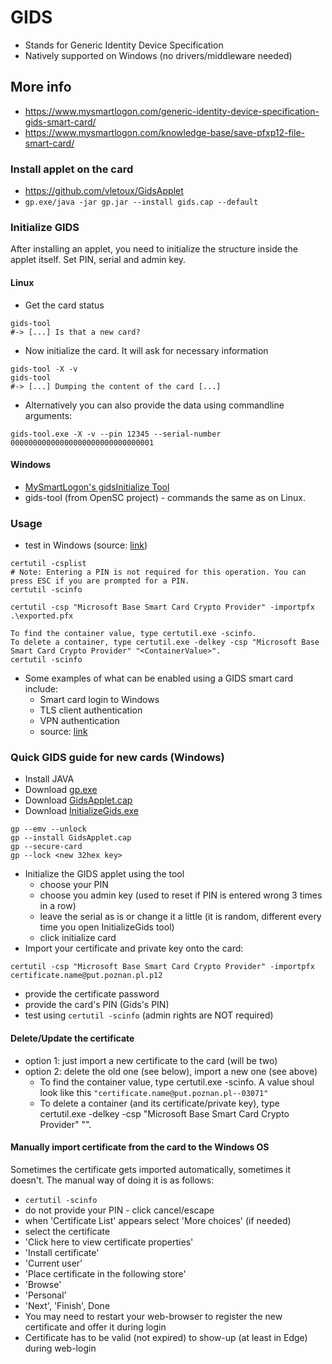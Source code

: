 # GIDS
- Stands for Generic Identity Device Specification 
- Natively supported on Windows (no drivers/middleware needed)
## More info
- https://www.mysmartlogon.com/generic-identity-device-specification-gids-smart-card/
- https://www.mysmartlogon.com/knowledge-base/save-pfxp12-file-smart-card/
### Install applet on the card
- https://github.com/vletoux/GidsApplet
- `gp.exe/java -jar gp.jar --install gids.cap --default`
### Initialize GIDS
After installing an applet, you need to initialize the structure inside the applet itself. Set PIN, serial and admin key.
#### Linux
- Get the card status 
```
gids-tool
#-> [...] Is that a new card?
```
- Now initialize the card. It will ask for necessary information
```    
gids-tool -X -v
gids-tool
#-> [...] Dumping the content of the card [...]
```
- Alternatively you can also provide the data using commandline arguments:
```
gids-tool.exe -X -v --pin 12345 --serial-number 00000000000000000000000000000001
```
#### Windows
- [MySmartLogon's gidsInitialize Tool](http://download.mysmartlogon.com/gids/InitializeGids.exe) 
- gids-tool (from OpenSC project) - commands the same as on Linux. 

### Usage
- test in Windows (source: [link](https://techcommunity.microsoft.com/t5/core-infrastructure-and-security/manually-importing-keys-into-a-smart-card/ba-p/1128396))
```
certutil -csplist
# Note: Entering a PIN is not required for this operation. You can press ESC if you are prompted for a PIN.
certutil -scinfo

certutil -csp "Microsoft Base Smart Card Crypto Provider" -importpfx .\exported.pfx

To find the container value, type certutil.exe -scinfo.
To delete a container, type certutil.exe -delkey -csp "Microsoft Base Smart Card Crypto Provider" "<ContainerValue>".
certutil -scinfo
```
- Some examples of what can be enabled using a GIDS smart card include:
    - Smart card login to Windows
    - TLS client authentication
    - VPN authentication
    - source: [link](https://www.microcosm.com/blog/generic-identity-device-specification-gids-smart-card-authentication)

### Quick GIDS guide for new cards (Windows)
- Install JAVA
- Download [gp.exe](https://github.com/martinpaljak/GlobalPlatformPro/releases)
- Download [GidsApplet.cap](https://github.com/martinpaljak/GlobalPlatformPro/releases)
- Download [InitializeGids.exe](http://download.mysmartlogon.com/gids/InitializeGids.exe)
```
gp --emv --unlock
gp --install GidsApplet.cap
gp --secure-card
gp --lock <new 32hex key>
```
- Initialize the GIDS applet using the tool
  - choose your PIN
  - choose you admin key (used to reset if PIN is entered wrong 3 times in a row)
  - leave the serial as is or change it a little (it is random, different every time you open InitializeGids tool)
  - click initialize card
- Import your certificate and private key onto the card:
```
certutil -csp "Microsoft Base Smart Card Crypto Provider" -importpfx certificate.name@put.poznan.pl.p12
```
- provide the certificate password
- provide the card's PIN (Gids's PIN)
- test using `certutil -scinfo` (admin rights are NOT required)
#### Delete/Update the certificate
- option 1: just import a new certificate to the card (will be two)
- option 2: delete the old one (see below), import a new one (see above)
  - To find the container value, type certutil.exe -scinfo. A value shoul look like this `"certificate.name@put.poznan.pl--03071"`
  - To delete a container (and its certificate/private key), type certutil.exe -delkey -csp "Microsoft Base Smart Card Crypto Provider" "<ContainerValue>".
#### Manually import certificate from the card to the Windows OS
Sometimes the certificate gets imported automatically, sometimes it doesn't. The manual way of doing it is as follows:
- `certutil -scinfo`
- do not provide your PIN - click cancel/escape
- when 'Certificate List' appears select 'More choices' (if needed)
- select the certificate
- 'Click here to view certificate properties'
- 'Install certificate'
- 'Current user'
- 'Place certificate in the following store'
- 'Browse'
- 'Personal'
- 'Next', 'Finish', Done
- You may need to restart your web-browser to register the new certificate and offer it during login
- Certificate has to be valid (not expired) to show-up (at least in Edge) during web-login
